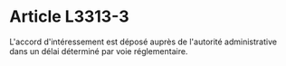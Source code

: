 # Article L3313-3

L'accord d'intéressement est déposé auprès de l'autorité administrative dans un délai déterminé par voie réglementaire.